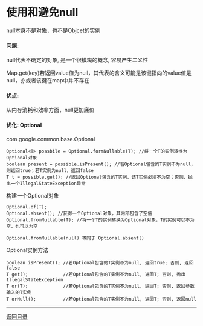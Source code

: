 使用和避免null
===


null本身不是对象，也不是Objcet的实例

#### 问题:
null代表不确定的对象, 是一个很模糊的概念, 容易产生二义性

Map.get(key)若返回value值为null，其代表的含义可能是该键指向的value值是null，亦或者该键在map中并不存在

#### 优点:
从内存消耗和效率方面，null更加廉价

#### 优化: Optional
com.google.common.base.Optional

```
Optional<T> possbile = Optional.formNullable(T); //将一个T的实例转换为Optional对象
boolean present = possible.isPresent(); //若Optional包含的T实例不为null，则返回true；若T实例为null，返回false
T t = possible.get(); //返回Optional包含的T实例，该T实例必须不为空；否则，抛出一个IllegalStateException异常
```

构建一个Optional对象

```
Optional.of(T); 
Optional.absent(); //获得一个Optional对象，其内部包含了空值
Optional.fromNullable(T); //将一个T的实例转换为Optional对象，T的实例可以不为空，也可以为空

Optional.fromNullable(null) 等同于 Optional.absent()
```

Optional实例方法

```
boolean isPresent(); //若Optional包含的T实例不为null, 返回true; 否则, 返回false
T get();             //若Optional包含的T实例不为null, 返回T; 否则, 抛出IllegalStateException
T or(T);             //若Optional包含的T实例不为null, 返回T; 否则, 返回参数输入的T实例
T orNull();          //若Optional包含的T实例不为null, 返回T; 否则, 返回null
```

------
[返回目录](README.md)
